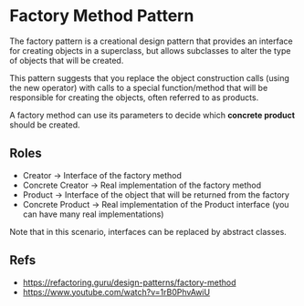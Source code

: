 # **Factory Method Pattern**

The factory pattern is a creational design pattern that provides an interface for creating objects in a superclass, but allows subclasses to alter the type of objects that will be created.

This pattern suggests that you replace the object construction calls (using the new operator) with calls to a special function/method that will be responsible for creating the objects, often referred to as products.

A factory method can use its parameters to decide which **concrete product** should be created.

## Roles
- Creator -> Interface of the factory method
- Concrete Creator -> Real implementation of the factory method
- Product -> Interface of the object that will be returned from the factory
- Concrete Product -> Real implementation of the Product interface (you can have many real implementations)

Note that in this scenario, interfaces can be replaced by abstract classes.

## Refs
- https://refactoring.guru/design-patterns/factory-method
- https://www.youtube.com/watch?v=1rB0PhvAwiU
